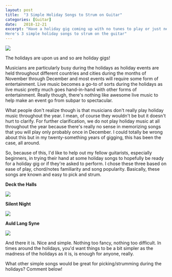 ```yaml
---
layout: post
title:  "3 Simple Holiday Songs to Strum on Guitar"
categories: [Guitar]
date:   2018-12-21
excerpt: "Have a holiday gig coming up with no tunes to play or just need something to strum for a family sing-a-long? Got you covered.
Here's 3 simple holiday songs to strum on the guitar"
---
```

<img src="https://images.unsplash.com/photo-1512363837208-71c286e1d577?ixlib=rb-1.2.1&ixid=eyJhcHBfaWQiOjEyMDd9&auto=format&fit=crop&w=1050&q=80">

The holidays are upon us and so are holiday gigs! 

Musicians are particularly busy during the holidays as holiday events are held throughout different countries and cities 
during the months of November through December and most events will require some form of entertainment. Live music becomes a
go-to of sorts during the holidays as live music pretty much goes hand-in-hand with other forms of entertainment. Really though, there's nothing like awesome live music to help make an event go from subpar to spectacular. 

What people don't realize though is that musicians don't really play holiday music throughout the year. I mean, of course they wouldn't be but it doesn't hurt to clarify. For further clarification, we do not play holiday music at all throughout the year because there's really no sense in memorizing songs that you will play only probably once in December. I could totally be wrong about this but in my twenty-something years of gigging, this has been the case, all around.

So, because of this, I'd like to help out my fellow guitarists, especially beginners, in trying their hand at some holiday songs to hopefully be ready for a holiday gig or if they're asked to perform. I chose these three based on ease of play, chord/notes familiarity and song popularity. Basically, these songs are known and easy to pick and strum.

<b>Deck the Halls</b>

<img src="http://www.guitarnoise.com/images/articles/9937/10.gif">

<b>Silent Night</b>

<img src="http://www.guitarnoise.com/images/articles/91/24.gif">

<b>Auld Lang Syne</b>

<img src="https://fretsource-guitar.weebly.com/uploads/5/9/0/3/59037923/93223_orig.jpg">

And there it is. Nice and simple. Nothing too fancy, nothing too difficult. In times around the holidays, you'd want things to be a bit simpler as the madness of the holidays as it is, is enough for anyone, really.

What other simple songs would be great for picking/strumming during the holidays? Comment below!
